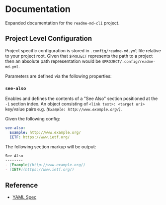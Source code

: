 Documentation
=============
Expanded documentation for the `readme-md-cli` project.

Project Level Configuration
---------------------------
Project specific configuration is stored in `.config/readme-md.yml` file
relative to your project root. Given that `$PROJECT` represents the path to a
project then an absolute path representation would be
`$PROJECT/.config/readme-md.yml`.

Parameters are defined via the following properties:

### `see-also`
Enables and defines the contents of a "See Also" section positioned at the `-1`
section index. An object consisting of `<link text>: <target uri>` key/value
pairs e.g. _(`Example: http://www.example.org/`)_.

Given the following config:

```yml
see-also:
  Example: http://www.example.org/
  IETF: https://www.ietf.org/
```

The following section markup will be output:

```md
See Also
--------
- [Example](http://www.example.org/)
- [IETF](https://www.ietf.org/)
```

Reference
---------
- [YAML Spec](http://www.yaml.org/spec/1.2/spec.html)
